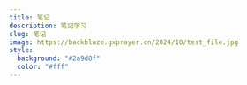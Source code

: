 ```yaml
---
title: 笔记
description: 笔记学习
slug: 笔记
image: https://backblaze.gxprayer.cn/2024/10/test_file.jpg
style:
  background: "#2a9d8f"
  color: "#fff"
---
```

